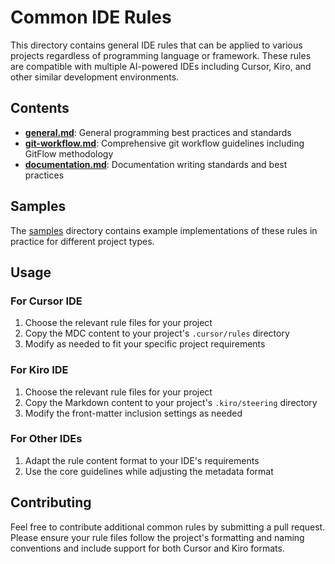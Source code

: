 # Common IDE Rules

This directory contains general IDE rules that can be applied to various projects regardless of programming language or framework. These rules are compatible with multiple AI-powered IDEs including Cursor, Kiro, and other similar development environments.

## Contents

- **[general.md](./general.md)**: General programming best practices and standards
- **[git-workflow.md](./git-workflow.md)**: Comprehensive git workflow guidelines including GitFlow methodology
- **[documentation.md](./documentation.md)**: Documentation writing standards and best practices

## Samples

The [samples](./samples) directory contains example implementations of these rules in practice for different project types.

## Usage

### For Cursor IDE
1. Choose the relevant rule files for your project
2. Copy the MDC content to your project's `.cursor/rules` directory
3. Modify as needed to fit your specific project requirements

### For Kiro IDE
1. Choose the relevant rule files for your project
2. Copy the Markdown content to your project's `.kiro/steering` directory
3. Modify the front-matter inclusion settings as needed

### For Other IDEs
1. Adapt the rule content format to your IDE's requirements
2. Use the core guidelines while adjusting the metadata format

## Contributing

Feel free to contribute additional common rules by submitting a pull request. Please ensure your rule files follow the project's formatting and naming conventions and include support for both Cursor and Kiro formats. 